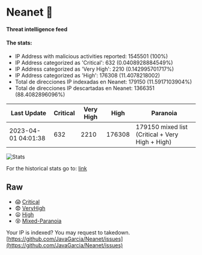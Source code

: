 # Neanet :hocho:
#### Threat intelligence feed
#### The stats:

- IP Address with malicious activities reported: 1545501 (100%)
- IP Address categorized as 'Critical':  632 (0.0408928884549%)
- IP Address categorized as 'Very High':  2210 (0.142995701717%)
- IP Address categorized as 'High':  176308 (11.4078218002)
- Total de direcciones IP indexadas en Neanet:  179150 (11.5917103904%)
- Total de direcciones IP descartadas en Neanet:  1366351 (88.4082896096%)

| Last Update | Critical | Very High | High | Paranoia |
| --- | --- | --- | --- | --- |
| 2023-04-01 04:01:38 | 632 | 2210 | 176308 | 179150 mixed list (Critical + Very High + High)|

![Stats](https://docs.google.com/spreadsheets/d/e/2PACX-1vSnaNMIXVabIpDJjufMlzH7poXnshF3mgd8Is1g9ytUEzVsP5my4Trn8f-xkoLLQ38xpL3HtmUexLo6/pubchart?oid=501124687&format=image)

For the historical stats go to: [link](/stats.csv)
## Raw
- :scream: [Critical](https://raw.githubusercontent.com/JavaGarcia/Neanet/master/blacklists/neanet_critical.txt)
- :fearful: [VeryHigh](https://raw.githubusercontent.com/JavaGarcia/Neanet/master/blacklists/neanet_veryHigh.txtt)
- :frowning: [High](https://raw.githubusercontent.com/JavaGarcia/Neanet/master/blacklists/neanet_high.txt)
- :dizzy_face: [Mixed-Paranoia](https://raw.githubusercontent.com/JavaGarcia/Neanet/master/blacklists/neanet_all.txt)


Your IP is indexed? You may request to takedown. [https://github.com/JavaGarcia/Neanet/issues](https://github.com/JavaGarcia/Neanet/issues)































































































































































































































































































































































































































































































































































































































































































































































































































































































































































































































































































































































































































































































































































































































































































































































































































































































































































































































































































































































































































































































































































































































































































































































































































































































































































































































































































































































































































































































































































































































































































































































































































































































































































































































































































































































































































































































































































































































































































































































































































































































































































































































































































































































































































































































































































































































































































































































































































































































































































































































































































































































































































































































































































































































































































































































































































































































































































































































































































































































































































































































































































































































































































































































































































































































































































































































































































































































































































































































































































































































































































































































































































































































































































































































































































































































































































































































































































































































































































































































































































































































































































































































































































































































































































































































































































































































































































































































































































































































































































































































































































































































































































































































































































































































































































































































































































































































































































































































































































































































































































































































































































































































































































































































































































































































